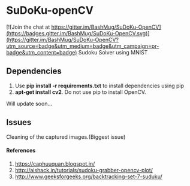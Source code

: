 # SuDoKu-openCV

[![Join the chat at https://gitter.im/BashMug/SuDoKu-OpenCV](https://badges.gitter.im/BashMug/SuDoKu-OpenCV.svg)](https://gitter.im/BashMug/SuDoKu-OpenCV?utm_source=badge&utm_medium=badge&utm_campaign=pr-badge&utm_content=badge)
Sudoku Solver using MNIST 

## Dependencies
  1. Use **pip install -r requirements.txt** to install dependencies using pip
  2. **apt-get install cv2**. Do not use pip to install OpenCV.


Will update soon...

## Issues

Cleaning of the captured images.(Biggest issue)




#### References
  1. https://caphuuquan.blogspot.in/
  2. http://aishack.in/tutorials/sudoku-grabber-opencv-plot/
  3. http://www.geeksforgeeks.org/backtracking-set-7-suduku/
